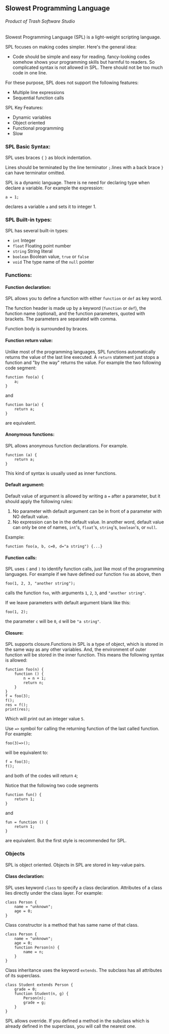 ## **Slowest Programming Language**

###### _Product of Trash Software Studio_

Slowest Programming Language (SPL) is a light-weight scripting language.

SPL focuses on making codes simpler. Here's the general idea: 

* Code should be simple and easy for reading. 
fancy-looking codes somehow shows your programming skills but harmful to readers.
So complicated syntax is not allowed in SPL. There should not be too much code 
in one line.

For these purpose, SPL does not support the following features:

* Multiple line expressions
* Sequential function calls

SPL Key Features:

* Dynamic variables
* Object oriented
* Functional programming
* Slow

### SPL Basic Syntax:

SPL uses braces `{` `}` as block indentation. 

Lines should be terminated by the line terminator `;`.lines with a back brace `}` can have terminator omitted.

SPL is a dynamic language. There is ne need for declaring type when declare a variable.
For example the expression:

`a = 1;`

declares a variable `a` and sets it to integer 1.

### SPL Built-in types:

SPL has several built-in types:

* `int` Integer
* `float` Floating point number
* `string` String literal
* `boolean` Boolean value, `true` or `false`
* `void` The type name of the `null` pointer

### Functions:

#### Function declaration:

SPL allows you to define a function with either `function` or `def` as key word.

The function header is made up by a keyword (`function` or `def`), 
the function name (optional), and the function parameters, quoted with brackets.
The parameters are separated with comma.

Function body is surrounded by braces.

#### Function return value:

Unlike most of the programming languages, SPL functions automatically returns the 
value of the last line executed. A `return` statement just stops a function and
"by the way" returns the value. For example the two following code segment:
```
function foo(a) {
    a;
}
```
and
```
function bar(a) {
    return a;
}
```
are equivalent.

#### Anonymous functions:

SPL allows anonymous function declarations. For example.
```
function (a) {
    return a;
}
```
This kind of syntax is usually used as inner functions.

#### Default argument:
Default value of argument is allowed by writing a `=` after a parameter, 
but it should apply the following rules:

1. No parameter with default argument can be in front of a parameter with NO default value.
2. No expression can be in the default value. In another word, default value can only
be one of names, `int`'s, `float`'s, `string`'s, `boolean`'s, or `null`.

Example:
```
function foo(a, b, c=0, d="a string") {...}
```

#### Function calls:

SPL uses `(` and `)` to identify function calls, just like most of the programming
languages. For example if we have defined our function `foo` as above, then
```
foo(1, 2, 3, "another string");
```
calls the function `foo`, with arguments `1`, `2`, `3`, and `"another string"`.

If we leave parameters with default argument blank like this:
```
foo(1, 2);
```
the parameter `c` will be `0`, `d` will be `"a string"`.

#### Closure:

SPL supports closure.Functions in SPL is a type of object, 
which is stored in the same way as any other
variables. And, the environment of outer function will be stored in the inner
function. This means the following syntax is allowed:
```
function foo(n) {
    function () {
        n = n + 1;
        return n;
    }
}
f = foo(3);
f();
res = f();
print(res);
```
Which will print out an integer value `5`.

Use `=>` symbol for calling the returning function of the last called function.
For example:
```
foo(3)=>();
```
will be equivalent to:
```
f = foo(3);
f();
```
and both of the codes will return `4`;

Notice that the following two code segments
```
function fun() {
    return 1;
}
```
and
```
fun = function () {
    return 1;
}
```
are equivalent. But the first style is recommended for SPL.

### Objects

SPL is object oriented. Objects in SPL are stored in key-value pairs.

#### Class declaration:

SPL uses keyword `class` to specify a class declaration. Attributes of a class
lies directly under the class layer. For example:
```
class Person {
    name = "unknown";
    age = 0;
}
```
Class constructor is a method that has same name of that class.
```
class Person {
    name = "unknown";
    age = 0;
    function Person(n) {
        name = n;
    }
}
```

Class inheritance uses the keyword `extends`. The subclass has all attributes
of its superclass.

```
class Student extends Person {
    grade = 0;
    function Student(n, g) {
        Person(n);
        grade = g;
    }
}
```

SPL allows override. If you defined a method in the subclass which is already
defined in the superclass, you will call the nearest one.
